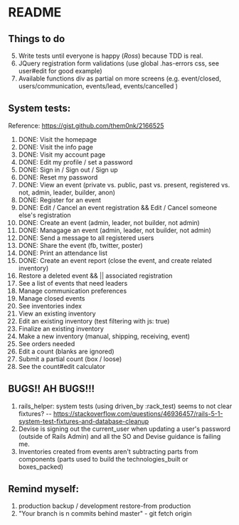 # README

## Things to do
5. Write tests until everyone is happy (*Ross*) because TDD is real.
6. JQuery registration form validations (use global .has-errors css, see user#edit for good example)
7. Available functions div as partial on more screens (e.g. event/closed, users/communication, events/lead, events/cancelled )

## System tests:
Reference: https://gist.github.com/them0nk/2166525
1. DONE: Visit the homepage
2. DONE: Visit the info page
3. DONE: Visit my account page
9. DONE: Edit my profile / set a password
9. DONE: Sign in / Sign out / Sign up
9. DONE: Reset my password
4. DONE: View an event (private vs. public, past vs. present, registered vs. not, admin, leader, builder, anon)
5. DONE: Register for an event
6. DONE: Edit / Cancel an event registration && Edit / Cancel someone else's registration
9. DONE: Create an event (admin, leader, not builder, not admin)
9. DONE: Managage an event (admin, leader, not builder, not admin)
9. DONE: Send a message to all registered users
9. DONE: Share the event (fb, twitter, poster)
9. DONE: Print an attendance list
9. DONE: Create an event report (close the event, and create related inventory)
9. Restore a deleted event && || associated registration
9. See a list of events that need leaders
9. Manage communication preferences
9. Manage closed events
9. See inventories index
9. View an existing inventory
9. Edit an existing inventory (test filtering with js: true)
9. Finalize an existing inventory
9. Make a new inventory (manual, shipping, receiving, event)
9. See orders needed
9. Edit a count (blanks are ignored)
9. Submit a partial count (box / loose)
9. See the count#edit calculator

## BUGS!! AH BUGS!!!
1. rails_helper: system tests (using driven_by :rack_test) seems to not clear fixtures? -- https://stackoverflow.com/questions/46936457/rails-5-1-system-test-fixtures-and-database-cleanup
2. Devise is signing out the current_user when updating a user's password (outside of Rails Admin) and all the SO and Devise guidance is failing me.
12. Inventories created from events aren't subtracting parts from components (parts used to build the technologies_built or boxes_packed)

## Remind myself:
1. production backup / development restore-from production
2. "Your branch is n commits behind master" - git fetch origin